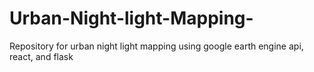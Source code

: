 # Urban-Night-light-Mapping-
Repository for urban night light mapping using google earth engine api, react, and flask
